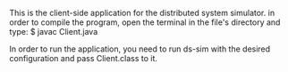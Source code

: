 This is the client-side application for the distributed system simulator.
in order to compile the program, open the terminal in the file's directory
and type:
$ javac Client.java

In order to run the application, you need to run ds-sim with the desired
configuration and pass Client.class to it.
